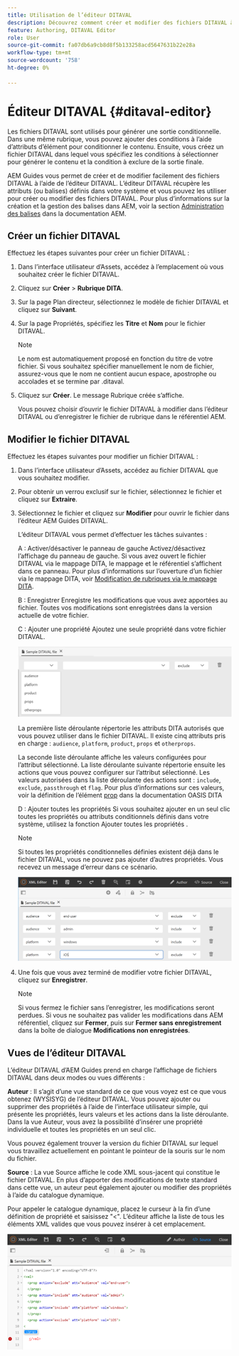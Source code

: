 ```yaml
---
title: Utilisation de l’éditeur DITAVAL
description: Découvrez comment créer et modifier des fichiers DITAVAL à l’aide de DIVATAL Editor dans AEM Guides. Découvrez comment l’éditeur DITAVAL prend en charge les fichiers DITAVAL dans les vues d’auteur et source.
feature: Authoring, DITAVAL Editor
role: User
source-git-commit: fa07db6a9cb8d8f5b133258acd5647631b22e28a
workflow-type: tm+mt
source-wordcount: '758'
ht-degree: 0%

---
```


# Éditeur DITAVAL {#ditaval-editor}

Les fichiers DITAVAL sont utilisés pour générer une sortie conditionnelle. Dans une même rubrique, vous pouvez ajouter des conditions à l’aide d’attributs d’élément pour conditionner le contenu. Ensuite, vous créez un fichier DITAVAL dans lequel vous spécifiez les conditions à sélectionner pour générer le contenu et la condition à exclure de la sortie finale.

AEM Guides vous permet de créer et de modifier facilement des fichiers DITAVAL à l’aide de l’éditeur DITAVAL. L’éditeur DITAVAL récupère les attributs \(ou balises\) définis dans votre système et vous pouvez les utiliser pour créer ou modifier des fichiers DITAVAL. Pour plus d’informations sur la création et la gestion des balises dans AEM, voir la section [Administration des balises](https://experienceleague.adobe.com/docs/experience-manager-cloud-service/sites/authoring/features/tags.html?lang=en) dans la documentation AEM.

## Créer un fichier DITAVAL

Effectuez les étapes suivantes pour créer un fichier DITAVAL :

1. Dans l’interface utilisateur d’Assets, accédez à l’emplacement où vous souhaitez créer le fichier DITAVAL.

1. Cliquez sur **Créer** \> **Rubrique DITA**.

1. Sur la page Plan directeur, sélectionnez le modèle de fichier DITAVAL et cliquez sur **Suivant**.

1. Sur la page Propriétés, spécifiez les **Titre** et **Nom** pour le fichier DITAVAL.

   >[!NOTE]
   >
   > Le nom est automatiquement proposé en fonction du titre de votre fichier. Si vous souhaitez spécifier manuellement le nom de fichier, assurez-vous que le nom ne contient aucun espace, apostrophe ou accolades et se termine par .ditaval.

1. Cliquez sur **Créer**. Le message Rubrique créée s’affiche.

   Vous pouvez choisir d’ouvrir le fichier DITAVAL à modifier dans l’éditeur DITAVAL ou d’enregistrer le fichier de rubrique dans le référentiel AEM.


## Modifier le fichier DITAVAL

Effectuez les étapes suivantes pour modifier un fichier DITAVAL :

1. Dans l’interface utilisateur d’Assets, accédez au fichier DITAVAL que vous souhaitez modifier.

1. Pour obtenir un verrou exclusif sur le fichier, sélectionnez le fichier et cliquez sur **Extraire**.

1. Sélectionnez le fichier et cliquez sur **Modifier** pour ouvrir le fichier dans l’éditeur AEM Guides DITAVAL.

   L’éditeur DITAVAL vous permet d’effectuer les tâches suivantes :

   A : Activer/désactiver le panneau de gauche
Activez/désactivez l’affichage du panneau de gauche. Si vous avez ouvert le fichier DITAVAL via le mappage DITA, le mappage et le référentiel s’affichent dans ce panneau. Pour plus d’informations sur l’ouverture d’un fichier via le mappage DITA, voir [Modification de rubriques via le mappage DITA](map-editor-advanced-map-editor.md#id17ACJ0F0FHS).

   B : Enregistrer
Enregistre les modifications que vous avez apportées au fichier. Toutes vos modifications sont enregistrées dans la version actuelle de votre fichier.

   C : Ajouter une propriété
Ajoutez une seule propriété dans votre fichier DITAVAL.

   ![](images/ditaval-editor-props.png)

   La première liste déroulante répertorie les attributs DITA autorisés que vous pouvez utiliser dans le fichier DITAVAL. Il existe cinq attributs pris en charge : `audience`, `platform`, `product`, `props` et `otherprops`.

   La seconde liste déroulante affiche les valeurs configurées pour l’attribut sélectionné. La liste déroulante suivante répertorie ensuite les actions que vous pouvez configurer sur l’attribut sélectionné. Les valeurs autorisées dans la liste déroulante des actions sont : `include`, `exclude`, `passthrough` et `flag`. Pour plus d’informations sur ces valeurs, voir la définition de l’élément [prop](http://docs.oasis-open.org/dita/dita/v1.3/errata01/os/complete/part3-all-inclusive/langRef/ditaval/ditaval-prop.html#ditaval-prop) dans la documentation OASIS DITA

   D : Ajouter toutes les propriétés
Si vous souhaitez ajouter en un seul clic toutes les propriétés ou attributs conditionnels définis dans votre système, utilisez la fonction Ajouter toutes les propriétés .

   >[!NOTE]
   >
   > Si toutes les propriétés conditionnelles définies existent déjà dans le fichier DITAVAL, vous ne pouvez pas ajouter d’autres propriétés. Vous recevez un message d’erreur dans ce scénario.

   ![](images/ditaval-all-props.png)

1. Une fois que vous avez terminé de modifier votre fichier DITAVAL, cliquez sur **Enregistrer**.

   >[!NOTE]
   >
   > Si vous fermez le fichier sans l’enregistrer, les modifications seront perdues. Si vous ne souhaitez pas valider les modifications dans AEM référentiel, cliquez sur **Fermer**, puis sur **Fermer sans enregistrement** dans la boîte de dialogue **Modifications non enregistrées**.


## Vues de l’éditeur DITAVAL

L’éditeur DITAVAL d’AEM Guides prend en charge l’affichage de fichiers DITAVAL dans deux modes ou vues différents :

**Auteur** :   Il s’agit d’une vue standard de ce que vous voyez est ce que vous obtenez \(WYSISYG\) de l’éditeur DITAVAL. Vous pouvez ajouter ou supprimer des propriétés à l’aide de l’interface utilisateur simple, qui présente les propriétés, leurs valeurs et les actions dans la liste déroulante. Dans la vue Auteur, vous avez la possibilité d’insérer une propriété individuelle et toutes les propriétés en un seul clic.

Vous pouvez également trouver la version du fichier DITAVAL sur lequel vous travaillez actuellement en pointant le pointeur de la souris sur le nom du fichier.

**Source** :   La vue Source affiche le code XML sous-jacent qui constitue le fichier DITAVAL. En plus d’apporter des modifications de texte standard dans cette vue, un auteur peut également ajouter ou modifier des propriétés à l’aide du catalogue dynamique.

Pour appeler le catalogue dynamique, placez le curseur à la fin d’une définition de propriété et saisissez &quot;&lt;&quot;. L’éditeur affiche la liste de tous les éléments XML valides que vous pouvez insérer à cet emplacement.

![](images/ditaval-source-view.png)
